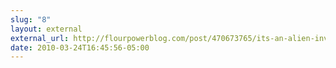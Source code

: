 ```yaml
---
slug: "8"
layout: external
external_url: http://flourpowerblog.com/post/470673765/its-an-alien-invasion-around-here-tomorrow-is
date: 2010-03-24T16:45:56-05:00
---
```

